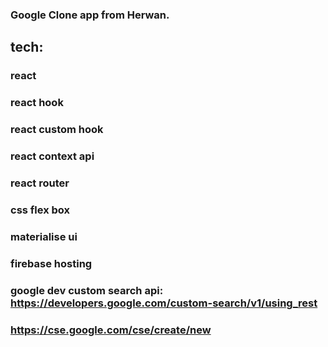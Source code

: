 ### Google Clone app from Herwan.

## tech:
### react
### react hook
### react custom hook
### react context api
### react router
### css flex box
### materialise ui
### firebase hosting
### google dev custom search api: https://developers.google.com/custom-search/v1/using_rest

### https://cse.google.com/cse/create/new
